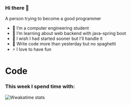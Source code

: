 ### Hi there 👋


A person trying to become a good programmer

- 🔭 I’m a  computer engineering student
- 🌱 I’m learning about web backend with java-spring boot
- 🤔 I wish I had started sooner but I'll handle it
- 🥅 Write code more than yesterday but no spaghetti
- ⚡ I love to have fun 

# Code
<!--START_SECTION:waka--><!--END_SECTION:waka-->


### This week I spend time with:
![Wwakatime stats](https://github-readme-stats-taupe-two.vercel.app/api/wakatime?username=ari&hide_title=true&hide_border=true&langs_count=5&bg_color=00000000&text_color=777)






